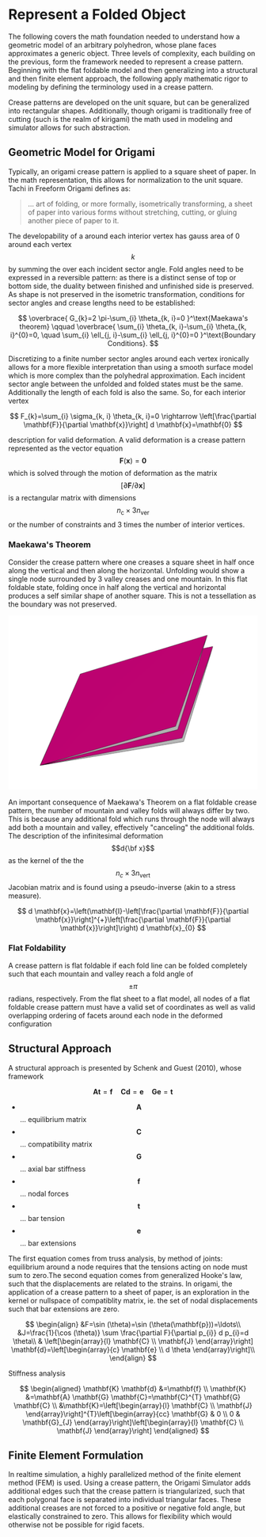 # Represent a Folded Object

The following covers the math foundation needed to understand how a geometric model of an arbitrary polyhedron, whose plane faces approximates a generic object. Three levels of complexity, each building on the previous, form the framework needed to represent a crease pattern. Beginning with the flat foldable model and then generalizing into a structural and then finite element approach, the following apply mathematic rigor to modeling by defining the terminology used in a crease pattern.

Crease patterns are developed on the unit square, but can be generalized into rectangular shapes. Additionally, though origami is traditionally free of cutting (such is the realm of kirigami) the math used in modeling and simulator allows for such abstraction.

## Geometric Model for Origami

Typically, an origami crease pattern is applied to a square sheet of paper. In the math representation, this allows for normalization to the unit square. Tachi in Freeform Origami defines as:

> ... art of folding, or more formally, isometrically transforming, a sheet of paper into various forms without stretching, cutting, or gluing another piece of paper to it.

The developability of a around each interior vertex has gauss area of 0 around each vertex$$k$$ by summing the over each incident sector angle. Fold angles need to be expressed in a reversible pattern: as there is a distinct sense of top or bottom side, the duality between finished and unfinished side is preserved. As shape is not preserved in the isometric transformation, conditions for sector angles and crease lengths need to be established:

$$
\overbrace{ G_{k}=2 \pi-\sum_{i} \theta_{k, i}=0 }^\text{Maekawa's theorem} \qquad \overbrace{ \sum_{i} \theta_{k, i}-\sum_{i} \theta_{k, i}^{0}=0, \quad \sum_{i} \ell_{j, i}-\sum_{i} \ell_{j, i}^{0}=0 }^\text{Boundary Conditions}.
$$

Discretizing to a finite number sector angles around each vertex ironically allows for a more flexible interpretation than using a smooth surface model which is more complex than the polyhedral approximation. Each incident sector angle between the unfolded and folded states must be the same. Additionally the length of each fold is also the same. So, for each interior vertex

$$
F_{k}=\sum_{i} \sigma_{k, i} \theta_{k, i}=0 \rightarrow \left[\frac{\partial \mathbf{F}}{\partial \mathbf{x}}\right] d \mathbf{x}=\mathbf{0}
$$

description for valid deformation. A valid deformation is a crease pattern represented as the vector equation $$\mathbf{F}(\mathbf{x})=\mathbf{0}$$ which is solved through the motion of deformation as the matrix $$[\partial \mathbf{F} / \partial \mathbf{x}]$$ is a rectangular matrix with dimensions $$n_{\mathrm{c}} \times 3 n_{\mathrm{ver}}$$ or the number of constraints and 3 times the number of interior vertices.

### Maekawa's Theorem

Consider the crease pattern where one creases a square sheet in half once along the vertical and then along the horizontal. Unfolding would show a single node surrounded by 3 valley creases and one mountain. In this flat foldable state, folding once in half along the vertical and horizontal produces a self similar shape of another square. This is not a tessellation as the boundary was not preserved.

![Tw consecutive mountain creases in origami simulator at 99% folded from originally flat state](<../../.gitbook/assets/image (10)>)

An important consequence of Maekawa's Theorem on a flat foldable crease pattern, the number of mountain and valley folds will always differ by two. This is because any additional fold which runs through the node will always add both a mountain and valley, effectively "canceling" the additional folds. The description of the infinitesimal deformation $$d{\bf x}$$ as the kernel of the the$$n_c \times 3n_{\text{vert}}$$ Jacobian matrix and is found using a pseudo-inverse (akin to a stress measure).

$$
d \mathbf{x}=\left(\mathbf{I}-\left[\frac{\partial \mathbf{F}}{\partial \mathbf{x}}\right]^{+}\left[\frac{\partial \mathbf{F}}{\partial \mathbf{x}}\right]\right) d \mathbf{x}_{0}
$$

### Flat Foldability

A crease pattern is flat foldable if each fold line can be folded completely such that each mountain and valley reach a fold angle of $$\pm \pi$$radians, respectively. From the flat sheet to a flat model, all nodes of a flat foldable crease pattern must have a valid set of coordinates as well as valid overlapping ordering of facets around each node in the deformed configuration

## Structural Approach

A structural approach is presented by Schenk and Guest (2010), whose framework

$$
\mathbf{A} \mathbf{t}=\mathbf{f} \quad \mathbf{C} \mathbf{d}=\mathbf{e} \quad \mathbf{G} \mathbf{e}=\mathbf{t}
$$

* $$\mathbf{A}$$ ... equilibrium matrix
* $$\mathbf{C}$$ ... compatibility matrix
* $$\mathbf{G}$$ ... axial bar stiffness
* $$\mathbf{f}$$ ... nodal forces
* $$\mathbf{t}$$ ... bar tension
* $$\mathbf{e}$$... bar extensions

The first equation comes from truss analysis, by method of joints: equilibrium around a node requires that the tensions acting on node must sum to zero.The second equation comes from generalized Hooke's law, such that the displacements are related to the strains. In origami, the application of a crease pattern to a sheet of paper, is an exploration in the kernel or nullspace of compatiblity matrix, ie. the set of nodal displacements such that bar extensions are zero.

$$
\begin{align} &F=\sin (\theta)=\sin (\theta(\mathbf{p}))=\ldots\\ &J=\frac{1}{\cos (\theta)} \sum \frac{\partial F}{\partial p_{i}} d p_{i}=d \theta\\ & \left[\begin{array}{l} \mathbf{C} \\ \mathbf{J} \end{array}\right] \mathbf{d}=\left[\begin{array}{c} \mathbf{e} \\ d \theta \end{array}\right]\\ \end{align}
$$

Stiffness analysis

$$
\begin{aligned} \mathbf{K} \mathbf{d} &=\mathbf{f} \\ \mathbf{K} &=\mathbf{A} \mathbf{G} \mathbf{C}=\mathbf{C}^{T} \mathbf{G} \mathbf{C} \\ &\mathbf{K}=\left[\begin{array}{l} \mathbf{C} \\ \mathbf{J} \end{array}\right]^{T}\left[\begin{array}{cc} \mathbf{G} & 0 \\ 0 & \mathbf{G}_{J} \end{array}\right]\left[\begin{array}{l} \mathbf{C} \\ \mathbf{J} \end{array}\right] \end{aligned}
$$

## Finite Element Formulation

In realtime simulation, a highly parallelized method of the finite element method (FEM) is used. Using a crease pattern, the Origami Simulator adds additional edges such that the crease pattern is triangularized, such that each polygonal face is separated into individual triangular faces. These additional creases are not forced to a positive or negative fold angle, but elastically constrained to zero. This allows for flexibility which would otherwise not be possible for rigid facets.
